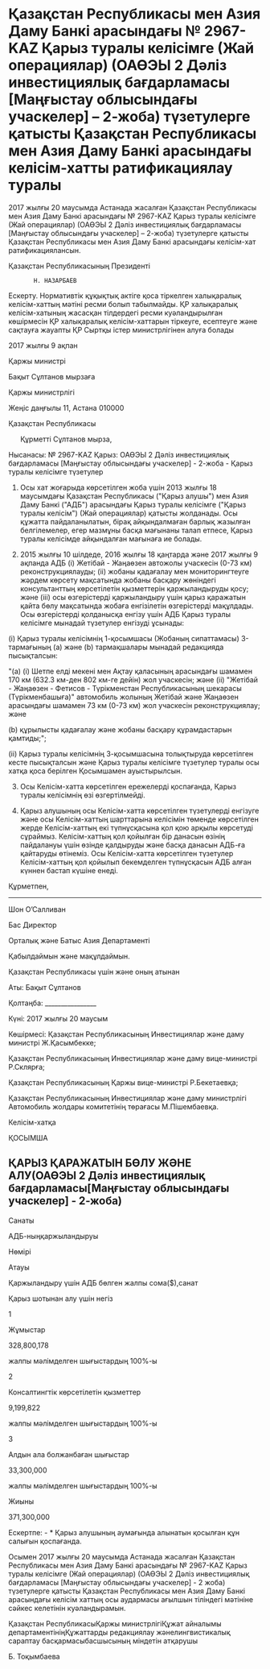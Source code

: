 # Қазақстан Республикасы мен Азия Даму Банкі арасындағы № 2967-KАZ Қарыз туралы келісімге (Жай операциялар) (ОАӨЭЫ 2 Дәліз инвестициялық бағдарламасы [Маңғыстау облысындағы учаскелер] – 2-жоба) түзетулерге қатысты Қазақстан Республикасы мен Азия Даму Банкі арасындағы келісім-хатты ратификациялау туралы

2017 жылғы 20 маусымда Астанада жасалған Қазақстан Республикасы мен Азия Даму Банкі арасындағы № 2967-KАZ Қарыз туралы келісімге (Жай операциялар) (ОАӨЭЫ 2 Дәліз инвестициялық бағдарламасы [Маңғыстау облысындағы учаскелер] – 2-жоба) түзетулерге қатысты Қазақстан Республикасы мен Азия Даму Банкі арасындағы келісім-хат ратификациялансын.

Қазақстан Республикасының Президенті

           Н. НАЗАРБАЕВ  

Ескерту. Нормативтік құқықтық актіге қоса тіркелген халықаралық келісім-хаттың мәтіні ресми болып табылмайды. ҚР халықаралық келісім-хатының жасасқан тілдердегі ресми куәландырылған көшірмесін ҚР халықаралық келісім-хаттарын тіркеуге, есептеуге және сақтауға жауапты ҚР Сыртқы істер министрлігінен алуға болады

2017 жылғы 9 ақпан

Қаржы министрі

Бақыт Сұлтанов мырзаға

Қаржы министрлігі

Жеңіс даңғылы 11, Астана 010000

Қазақстан Республикасы

      Құрметті Сұлтанов мырза,

Нысанасы: № 2967-KAZ Қарыз: ОАӨЭЫ 2 Дәліз инвестициялық бағдарламасы [Маңғыстау облысындағы учаскелер] - 2-жоба - Қарыз туралы келісімге түзетулер

1. Осы хат жоғарыда көрсетілген жоба үшін 2013 жылғы 18 маусымдағы Қазақстан Республикасы ("Қарыз алушы") мен Азия Даму Банкі ("АДБ") арасындағы Қарыз туралы келісімге ("Қарыз туралы келісім") (Жай операциялар) қатысты жолданады. Осы құжатта пайдаланылатын, бірақ айқындалмаған барлық жазылған белгілемелер, егер мазмұны басқа мағынаны талап етпесе, Қарыз туралы келісімде айқындалған мағынаға ие болады.

2. 2015 жылғы 10 шілдеде, 2016 жылғы 18 қаңтарда және 2017 жылғы 9 ақпанда АДБ (і) Жетібай - Жаңаөзен автожолы учаскесін (0-73 км) реконструкциялауды; (іі) жобаны қадағалау мен мониторингтеуге жәрдем көрсету мақсатында жобаны басқару жөніндегі консультанттың көрсетілетін қызметтерін қаржыландыруды қосу; және (ііі) осы өзгерістерді қаржыландыру үшін қарыз қаражатын қайта бөлу мақсатында жобаға енгізілетін өзгерістерді мақұлдады. Осы өзгерістерді қолданысқа енгізу үшін АДБ Қарыз туралы келісімге мынадай түзетулер енгізуді ұсынады:

(і) Қарыз туралы келісімнің 1-қосымшасы (Жобаның сипаттамасы) 3-тармағының (а) және (b) тармақшалары мынадай редакцияда пысықталсын:

"(а) (і) Шетпе елді мекені мен Ақтау қаласының арасындағы шамамен 170 км (632.3 км-ден 802 км-ге дейін) жол учаскесін; және (іі) "Жетібай - Жаңаөзен - Фетисов - Түрікменстан Республикасының шекарасы (Түрікменбашыға)" автомобиль жолының Жетібай және Жаңаөзен арасындағы шамамен 73 км (0-73 км) жол учаскесін реконструкциялау; және

(b) құрылысты қадағалау және жобаны басқару құрамдастарын қамтиды;";

(іі) Қарыз туралы келісімнің 3-қосымшасына толықтыруда көрсетілген кесте пысықталсын және Қарыз туралы келісімге түзетулер туралы осы хатқа қоса берілген Қосымшамен ауыстырылсын.

3. Осы Келісім-хатта көрсетілген ережелерді қоспағанда, Қарыз туралы келісімнің өзі өзгертілмейді.

4. Қарыз алушының осы Келісім-хатта көрсетілген түзетулерді енгізуге және осы Келісім-хаттың шарттарына келісімін төменде көрсетілген жерде Келісім-хаттың екі түпнұсқасына қол қою арқылы көрсетуді сұраймыз. Келісім-хаттың қол қойылған бір данасын өзінің пайдалануы үшін өзінде қалдыруды және басқа данасын АДБ-ға қайтаруды өтінеміз. Осы Келісім-хатта көрсетілген түзетулер Келісім-хаттың қол қойылып бекемделген түпнұсқасын АДБ алған күннен бастап күшіне енеді.

Құрметпен,

__________________________________

Шон О’Салливан

Бас Директор

Орталық және Батыc Азия Департаменті

Қабылдаймын және мақұлдаймын.

Қазақстан Республикасы үшін және оның атынан

Аты: Бақыт Сұлтанов

Қолтаңба: ________________

Күні: 2017 жылғы 20 маусым

Көшірмесі: Қазақстан Республикасының Инвестициялар және даму министрі Ж.Қасымбекке;

Қазақстан Республикасының Инвестициялар және даму вице-министрі Р.Склярға;

Қазақстан Республикасының Қаржы вице-министрі Р.Бекетаевқа;

Қазақстан Республикасының Инвестициялар және даму министрлігі Автомобиль жолдары комитетінің төрағасы М.Пішембаевқа.

Келісім-хатқа

ҚОСЫМША

## ҚАРЫЗ ҚАРАЖАТЫН БӨЛУ ЖӘНЕ АЛУ(ОАӨЭЫ 2 Дәліз инвестициялық бағдарламасы[Маңғыстау облысындағы учаскелер] - 2-жоба)

Са­на­ты

АДБ-ныңқар­жы­лан­ды­руы

Нө­мі­рі

Ата­уы

Қар­жы­лан­ды­ру үшін АДБ бөл­ген жал­пы со­ма($),са­нат

Қарыз шо­ты­нан алу үшін негіз

1

Жұ­мыстар

328,800,178

жал­пы мә­лім­дел­ген шы­ғы­стар­дың 100%-ы

2

Кон­сал­тинг­тік көр­се­ті­ле­тін қыз­мет­тер

9,199,822

жал­пы мә­лім­дел­ген шы­ғы­стар­дың 100%-ы

3

Ал­дын ала бо­лжан­ба­ған шы­ғы­стар

33,300,000

жал­пы мә­лім­дел­ген шы­ғы­стар­дың 100%-ы

Жиы­ны

371,300,000

Ескертпе: - * Қарыз алушының аумағында алынатын қосылған құн салығын қоспағанда.

Осымен 2017 жылғы 20 маусымда Астанада жасалған Қазақстан Республикасы мен Азия Даму Банкі арасындағы № 2967-KAZ Қарыз туралы келісімге (Жай операциялар) (ОАӨЭЫ 2 Дәліз инвестициялық бағдарламасы [Маңғыстау облысындағы учаскелер] - 2 жоба) түзетулерге қатысты Қазақстан Республикасы мен Азия Даму Банкі арасындағы келісім хаттың осы аудармасы ағылшын тіліндегі мәтініне сәйкес келетінін куәландырамын.

Қазақстан РеспубликасыҚаржы министрлігіҚұжат айналымы департаментініңҚұжаттарды редакциялау жәнелингвистикалық сараптау басқармасыбасшысының міндетін атқарушы

Б. Тоқымбаева

